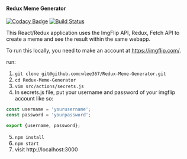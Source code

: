 #### Redux Meme Generator 

[![Codacy Badge](https://api.codacy.com/project/badge/Grade/2f21b4aa51c64108bdf49ff9ffd95ea0)](https://www.codacy.com/app/sudhanshu-jha/Meme-Generator?utm_source=github.com&amp;utm_medium=referral&amp;utm_content=sudhanshu-jha/Meme-Generator&amp;utm_campaign=Badge_Grade)
[![Build Status](https://travis-ci.com/sudhanshu-jha/Meme-Generator.svg?branch=master)](https://travis-ci.com/sudhanshu-jha/Meme-Generator)

This React/Redux application uses the ImgFlip API, Redux, Fetch API to create a meme and see the result within the same webapp. 

To run this locally, you need to make an account at https://imgflip.com/. 

run: 

1. `git clone git@github.com:wlee367/Redux-Meme-Generator.git`
2. `cd Redux-Meme-Generator`
3. `vim src/actions/secrets.js`
4. In secrets.js file, put your username and password of your imgflip account like so: 

```javascript
const username = 'yourusername';
const password = 'yourpassword';

export {username, password};
```
5. `npm install`
6. `npm start`
7. visit http://localhost:3000

